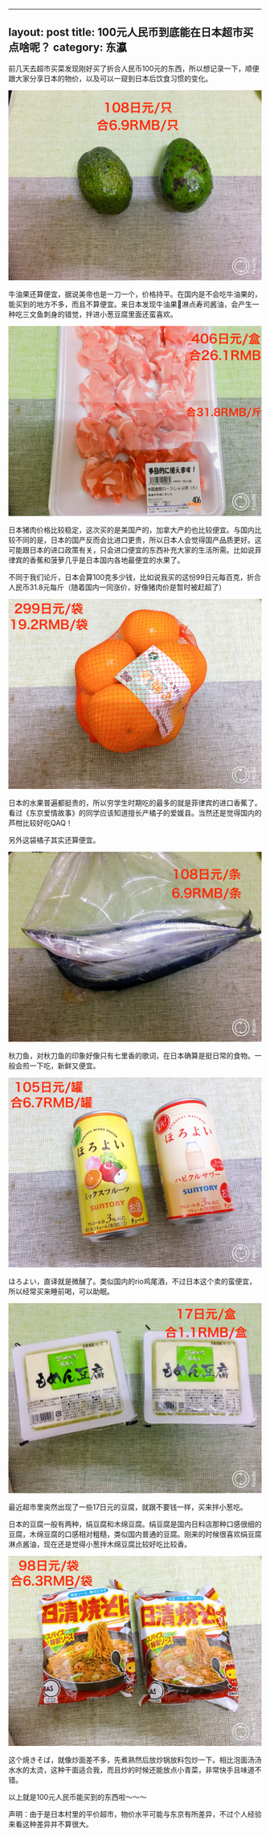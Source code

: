
---
layout: post
title: 100元人民币到底能在日本超市买点啥呢？
category: 东瀛
--- 

前几天去超市买菜发现刚好买了折合人民币100元的东西，所以想记录一下，顺便跟大家分享日本的物价，以及可以一窥到日本后饮食习惯的变化。

![](https://raw.githubusercontent.com/77ImageHosting/repo1/master/imgIMG_4172.JPG)

牛油果还算便宜，据说美帝也是一刀一个，价格持平。在国内是不会吃牛油果的，能买到的地方不多，而且不算便宜。来日本发现牛油果🥑淋点寿司酱油，会产生一种吃三文鱼刺身的错觉，拌进小葱豆腐里面还蛮喜欢。

![](https://raw.githubusercontent.com/77ImageHosting/repo1/master/imgIMG_4173.JPG)

日本猪肉价格比较稳定，这次买的是美国产的，加拿大产的也比较便宜。与国内比较不同的是，日本的国产反而会比进口更贵，所以日本人会觉得国产品质更好。这可能跟日本的进口政策有关，只会进口便宜的东西补充大家的生活所需。比如说菲律宾的香蕉和菠萝几乎是日本国内各地最便宜的水果了。

不同于我们论斤，日本会算100克多少钱，比如说我买的这份99日元每百克，折合人民币31.8元每斤（随着国内一同涨价，好像猪肉价是暂时被赶超了）

![](https://raw.githubusercontent.com/77ImageHosting/repo1/master/imgIMG_4177.JPG)

日本的水果普遍都挺贵的，所以穷学生时期吃的最多的就是菲律宾的进口香蕉了。看过《东京爱情故事》的同学应该知道擅长产橘子的爱媛县。当然还是觉得国内的芦柑比较好吃QAQ！

另外这袋橘子其实还算便宜。

![](https://raw.githubusercontent.com/77ImageHosting/repo1/master/imgIMG_4174.JPG)

秋刀鱼，对秋刀鱼的印象好像只有七里香的歌词，在日本确算是挺日常的食物。一般会煎一下吃，新鲜又便宜。

![](https://raw.githubusercontent.com/77ImageHosting/repo1/master/imgIMG_4179.JPG)

ほろよい，直译就是微醺了。类似国内的rio鸡尾酒，不过日本这个卖的蛮便宜，所以经常买来睡前喝，可以助眠。

![](https://raw.githubusercontent.com/77ImageHosting/repo1/master/imgIMG_4176.JPG)

最近超市里突然出现了一些17日元的豆腐，就跟不要钱一样，买来拌小葱吃。

日本的豆腐一般有两种，绢豆腐和木绵豆腐。绢豆腐是国内日料店那种口感很细的豆腐，木绵豆腐的口感相对粗糙，类似国内普通的豆腐。刚来的时候很喜欢绢豆腐淋点酱油，现在还是觉得小葱拌木绵豆腐比较好吃比较香。

![](https://raw.githubusercontent.com/77ImageHosting/repo1/master/imgIMG_4178.JPG)

这个焼きそば，就像炒面差不多，先煮熟然后放炒锅放料包炒一下。相比泡面汤汤水水的太烫，这种干面适合我，而且炒的时候还能放点小青菜，非常快手且味道不错。

以上就是100元人民币能买到的东西啦～～～

声明：由于是日本村里的平价超市，物价水平可能与东京有所差异，不过个人经验来看这种差异并不算很大。

